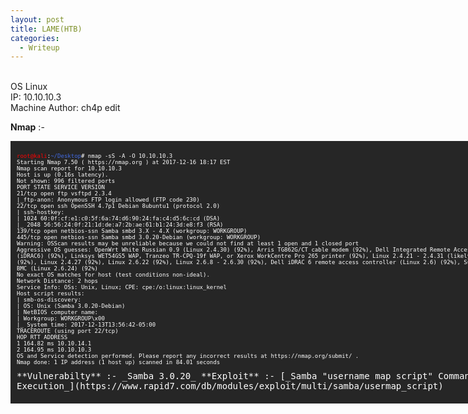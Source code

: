 ```yaml
---
layout: post
title: LAME(HTB)
categories:
  - Writeup
---
```

<br>OS Linux
<br>IP: 10.10.10.3
<br>Machine Author: ch4p edit

**Nmap** :-
<font size="1">
<div style="height:400px;width:800px;overflow:auto;background-color:#262626;color:White;scrollbar-base-color:gold;font-family:monospace;padding:10px;">
<p><font color="red">root@kali</font>:<font color="RoyalBlue">~/Desktop</font># nmap -sS -A -O 10.10.10.3
<br>Starting Nmap 7.50 ( https://nmap.org ) at 2017-12-16 18:17 EST
<br>Nmap scan report for 10.10.10.3
<br>Host is up (0.16s latency).
<br>Not shown: 996 filtered ports
<br>PORT STATE SERVICE VERSION
<br>21/tcp open ftp vsftpd 2.3.4
<br>|_ftp-anon: Anonymous FTP login allowed (FTP code 230)
<br>22/tcp open ssh OpenSSH 4.7p1 Debian 8ubuntu1 (protocol 2.0)
<br>| ssh-hostkey:
<br>| 1024 60:0f:cf:e1:c0:5f:6a:74:d6:90:24:fa:c4:d5:6c:cd (DSA)
<br>|_ 2048 56:56:24:0f:21:1d:de:a7:2b:ae:61:b1:24:3d:e8:f3 (RSA)
<br>139/tcp open netbios-ssn Samba smbd 3.X - 4.X (workgroup: WORKGROUP)
<br>445/tcp open netbios-ssn Samba smbd 3.0.20-Debian (workgroup: WORKGROUP)
<br>Warning: OSScan results may be unreliable because we could not find at least 1 open and 1 closed port
<br>Aggressive OS guesses: OpenWrt White Russian 0.9 (Linux 2.4.30) (92%), Arris TG862G/CT cable modem (92%), Dell Integrated Remote Access Controller (iDRAC6) (92%), Linksys WET54GS5 WAP, Tranzeo TR-CPQ-19f WAP, or Xerox WorkCentre Pro 265 printer (92%), Linux 2.4.21 - 2.4.31 (likely embedded) (92%), Linux 2.4.27 (92%), Linux 2.6.22 (92%), Linux 2.6.8 - 2.6.30 (92%), Dell iDRAC 6 remote access controller (Linux 2.6) (92%), Supermicro IPMI BMC (Linux 2.6.24) (92%)
      <br>No exact OS matches for host (test conditions non-ideal).
      <br>Network Distance: 2 hops
      <br>Service Info: OSs: Unix, Linux; CPE: cpe:/o:linux:linux_kernel
      <br>Host script results:
      <br>| smb-os-discovery:
      <br>| OS: Unix (Samba 3.0.20-Debian)
      <br>| NetBIOS computer name:
      <br>| Workgroup: WORKGROUP\x00
      <br>|_ System time: 2017-12-13T13:56:42-05:00
      <br>TRACEROUTE (using port 22/tcp)
      <br>HOP RTT ADDRESS
      <br>1 164.82 ms 10.10.14.1
      <br>2 164.95 ms 10.10.10.3
      <br>OS and Service detection performed. Please report any incorrect results at https://nmap.org/submit/ .
      <br>Nmap done: 1 IP address (1 host up) scanned in 84.01 seconds</p>
    </font>
  </body>
  <body>  
**Vulnerabilty** :- _Samba 3.0.20_
**Exploit** :- [_Samba "username map script" Command Execution_](https://www.rapid7.com/db/modules/exploit/multi/samba/usermap_script)
